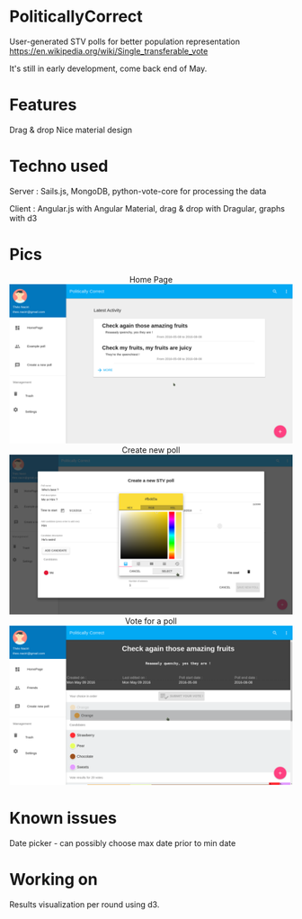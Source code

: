 # PoliticallyCorrect
User-generated STV polls for better population representation
https://en.wikipedia.org/wiki/Single_transferable_vote

It's still in early development, come back end of May.

# Features
Drag & drop
Nice material design

# Techno used
Server : Sails.js, MongoDB, python-vote-core for processing the data

Client : Angular.js with Angular Material, drag & drop with Dragular, graphs with d3

# Pics
<p align="center">
   Home Page
   <img src="demo/Screenshot_2016-05-13_16-49-06.png"/>
   <br />
   Create new poll
   <img src="demo/Screenshot_2016-05-13_17-26-04.png"/>
   <br />
    Vote for a poll
    <img src="demo/Screenshot_2016-05-13_16-48-00.png"/>
</p>

# Known issues

Date picker - can possibly choose max date prior to min date

# Working on

Results visualization per round using d3.